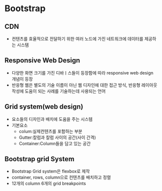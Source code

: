 # Bootstrap
## CDN
- 컨텐츠를 효율적으로 전달하기 위한 여러 노드에 가진 네트워크에 데이터를 제공하는 시스템
## Responsive Web Design
- 다양한 화면 크기를 가진 디바ㅣ스들이 등장함에 따라 responsive web design 개념이 등장
- 반응형 웹은 별도의 기술 이름이 아닌 웹 디자인에 대한 접근 방식, 반응형 레이아웃 작성에 도움이 되는 사례를 기술하는데 사용되는 언어
## Grid system(web design)
- 요소들의 디자인과 배치에 도움을 주는 시스템
- 기본요소
  - colum:실제컨텐츠를 포함하는 부분
  - Gutter:칼럼과 칼럼 사이의 공간(사이 간격)
  - Container:Column들을 담고 있는 공간
## Bootstrap grid System
- Bootstrap Grid system은 flexbox로 제작
- container, rows, column으로 컨텐츠를 배치하고 정렬
- 12개의 column 6개의 grid breakpoints
